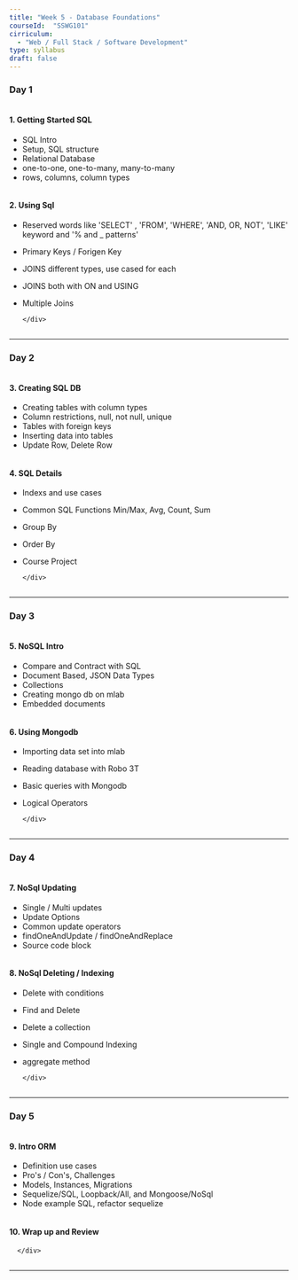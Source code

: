 ```yaml
---
title: "Week 5 - Database Foundations"
courseId:  "SSWG101"
cirriculum:  
  - "Web / Full Stack / Software Development"
type: syllabus
draft: false
---
```


### Day 1

<div class="row">
<div class="column">

#### 1. Getting Started SQL

* SQL Intro
* Setup, SQL structure
* Relational Database
* one-to-one, one-to-many, many-to-many
* rows, columns, column types

</div>
<div class="column">

#### 2. Using Sql

* Reserved words like 'SELECT' , 'FROM', 'WHERE', 'AND, OR, NOT', 'LIKE' keyword and '% and \_ patterns'
* Primary Keys / Forigen Key
* JOINS different types, use cased for each
* JOINS both with ON and USING
* Multiple Joins

      </div>

  </div>

---

### Day 2

<div class="row">
<div class="column">

#### 3. Creating SQL DB

* Creating tables with column types
* Column restrictions, null, not null, unique
* Tables with foreign keys
* Inserting data into tables
* Update Row, Delete Row

</div>
<div class="column">

#### 4. SQL Details

* Indexs and use cases
* Common SQL Functions Min/Max, Avg, Count, Sum
* Group By
* Order By
* Course Project

      </div>

  </div>

---

### Day 3

<div class="row">
<div class="column">

#### 5. NoSQL Intro

* Compare and Contract with SQL
* Document Based, JSON Data Types
* Collections
* Creating mongo db on mlab
* Embedded documents

</div>
<div class="column">

#### 6. Using Mongodb

* Importing data set into mlab
* Reading database with Robo 3T
* Basic queries with Mongodb
* Logical Operators


      </div>

  </div>

---

### Day 4

<div class="row">
<div class="column">

#### 7. NoSql Updating

* Single / Multi updates
* Update Options
* Common update operators
* findOneAndUpdate / findOneAndReplace
* Source code block

</div>
<div class="column">

#### 8. NoSql Deleting / Indexing

* Delete with conditions
* Find and Delete
* Delete a collection
* Single and Compound Indexing
* aggregate method

      </div>

  </div>

---

### Day 5

<div class="row">
<div class="column">

#### 9. Intro ORM

* Definition use cases
* Pro's / Con's, Challenges
* Models, Instances, Migrations
* Sequelize/SQL, Loopback/All, and Mongoose/NoSql
* Node example SQL, refactor sequelize

</div>
<div class="column">

#### 10. Wrap up and Review

      </div>

  </div>

---
